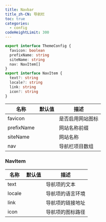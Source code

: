 ```yaml
---
title: Navbar
title_zh-CN: 导航栏
toc: true
categories:
  - config
codeHeightLimit: 300
---
```


```ts
export interface ThemeConfig {
  favicon: boolean
  prefixName: string
  siteName: string
  nav: NavItem[]
}
export interface NavItem {
  text?: string
  locale?: string
  link: string
  icon?: string
}
```

| 名称 | 默认值 | 描述 |
| ---- | ---- | ---- |
| favicon |  | 是否启用网站图标 |
| prefixName |  | 网站名称前缀 |
| siteName |  | 网站名称 |
| nav |  | 导航栏项目数组 |

### NavItem

| 名称 | 默认值 | 描述 |
| ---- | ---- | ---- |
| text |  | 导航项的文本 |
| locale |  | 导航项的语言环境 |
| link |  | 导航项的链接地址 |
| icon |  | 导航项的图标路径 |
